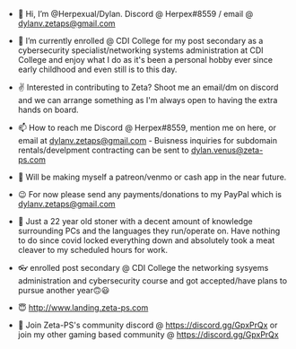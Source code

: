 - 👋 Hi, I’m @Herpexual/Dylan. Discord @ Herpex#8559 / email @ dylanv.zetaps@gmail.com

- 🌱 I’m currently enrolled @ CDI College for my post secondary as a cybersecurity specialist/networking systems administration at CDI College and enjoy what I do as it's been a personal hobby ever since early childhood and even still is to this day.

- ✌ Interested in contributing to Zeta? Shoot me an email/dm on discord and we can arrange something as I'm always open to having the extra hands on board.

- 📫 How to reach me Discord @ Herpex#8559, mention me on here, or email at dylanv.zetaps@gmail.com - Buisness inquiries for subdomain rentals/develpment contracting can be sent to dylan.venus@zeta-ps.com

- 💙 Will be making myself a patreon/venmo or cash app in the near future.

- 😉 For now please send any payments/donations to my PayPal which is dylanv.zetaps@gmail.com

- 🙈 Just a 22 year old stoner with a decent amount of knowledge surrounding PCs and the languages they run/operate on. Have nothing to do since covid locked everything down and absolutely took a meat cleaver to my scheduled hours for work.

- 👓 enrolled post secondary @ CDI College the networking sysyems administration and cybersecurity course and got accepted/have plans to pursue another year🙃😃

- 😇 http://www.landing.zeta-ps.com

- 🤗 Join Zeta-PS's community discord @ https://discord.gg/GpxPrQx or join my other gaming based community @ https://discord.gg/GpxPrQx

